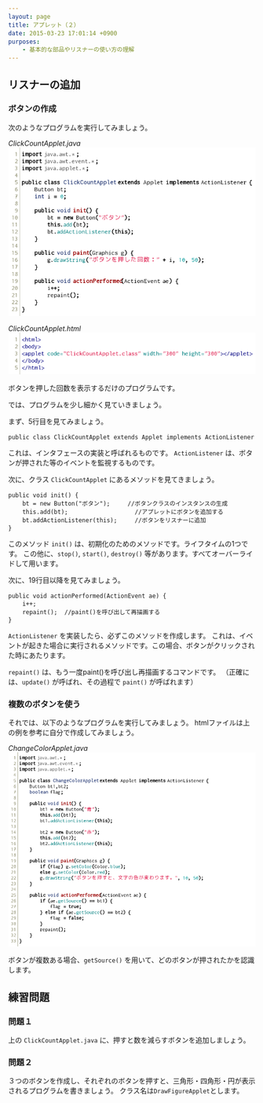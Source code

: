 ```yaml
---
layout: page
title: アプレット（２）
date: 2015-03-23 17:01:14 +0900
purposes:
    - 基本的な部品やリスナーの使い方の理解
---
```



リスナーの追加
--------------

### ボタンの作成

次のようなプログラムを実行してみましょう。

*ClickCountApplet.java*
![](./pic/ClickCountApplet.java.png)

*ClickCountApplet.html*
![](./pic/ClickCountApplet.html.png)

ボタンを押した回数を表示するだけのプログラムです。

では、プログラムを少し細かく見ていきましょう。

まず、5行目を見てみましょう。

    public class ClickCountApplet extends Applet implements ActionListener

これは、インタフェースの実装と呼ばれるものです。
`ActionListener` は、ボタンが押された等のイベントを監視するものです。

次に、クラス `ClickCountApplet` にあるメソッドを見てきましょう。

    public void init() {
    	bt = new Button("ボタン");		//ボタンクラスのインスタンスの生成
    	this.add(bt);				    //アプレットにボタンを追加する
    	bt.addActionListener(this);		//ボタンをリスナーに追加
    }

このメソッド `init()` は、初期化のためのメソッドです。ライフタイムの1つです。
この他に、`stop()`, `start()`, `destroy()` 等があります。すべてオーバーライドして用います。

次に、19行目以降を見てみましょう。

    public void actionPerformed(ActionEvent ae) {
    	i++;
    	repaint();	//paint()を呼び出して再描画する
    }

`ActionListener` を実装したら、必ずこのメソッドを作成します。
これは、イベントが起きた場合に実行されるメソッドです。この場合、ボタンがクリックされた時にあたります。

`repaint()` は、もう一度paint()を呼び出し再描画するコマンドです。
（正確には、`update()` が呼ばれ、その過程で `paint()` が呼ばれます）

### 複数のボタンを使う

それでは、以下のようなプログラムを実行してみましょう。
htmlファイルは上の例を参考に自分で作成してみましょう。

*ChangeColorApplet.java*
![](./pic/ChangeColorApplet.java.png)

ボタンが複数ある場合、`getSource()` を用いて、どのボタンが押されたかを認識します。


練習問題
--------

### 問題１

上の `ClickCountApplet.java` に、押すと数を減らすボタンを追加しましょう。

### 問題２

３つのボタンを作成し、それぞれのボタンを押すと、三角形・四角形・円が表示されるプログラムを書きましょう。
クラス名は`DrawFigureApplet`とします。
